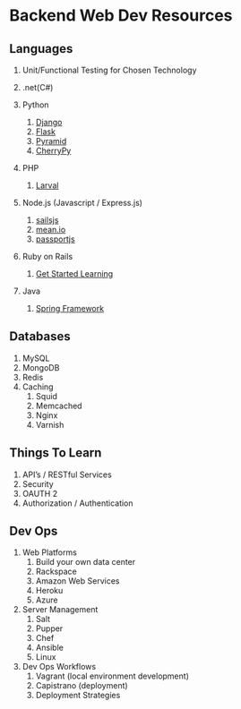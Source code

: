 Backend Web Dev Resources
==========================


## Languages
1. Unit/Functional Testing for Chosen Technology
2. .net(C#)
3. Python
    1. [Django](https://www.djangoproject.com/)
    2. [Flask](http://flask.pocoo.org/)
    3. [Pyramid](http://www.pylonsproject.org/)
    4. [CherryPy](http://www.cherrypy.org/)
4. PHP
    1. [Larval](http://laravel.com/)
5. Node.js (Javascript / Express.js)
    1. [sailsjs](http://sailsjs.org/#/)
    2. [mean.io](http://mean.io/#!/)
    3. [passportjs](http://passportjs.org/)
6. Ruby on Rails
    1. [Get Started Learning](https://github.com/mrcoven94/resources/blob/gh-pages/Programming/WebDev/RubyOnRails.md)
    
7. Java
    1. [Spring Framework](http://projects.spring.io/spring-framework/)

## Databases
1. MySQL
2. MongoDB
3. Redis
4. Caching
    1. Squid
    2. Memcached
    3. Nginx
    4. Varnish

## Things To Learn
1. API’s / RESTful Services
2. Security
3. OAUTH 2
4. Authorization / Authentication

## Dev Ops
1. Web Platforms
    1. Build your own data center
    2. Rackspace
    3. Amazon Web Services
    4. Heroku
    5. Azure
2. Server Management
    1. Salt
    2. Pupper
    3. Chef
    4. Ansible
    5. Linux
3. Dev Ops Workflows
    1. Vagrant (local environment development)
    2. Capistrano (deployment)
    3. Deployment Strategies
